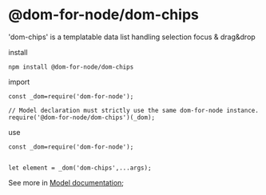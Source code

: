 # @dom-for-node/dom-chips

'dom-chips' is a templatable data list handling selection focus & drag&drop


install 
```
npm install @dom-for-node/dom-chips
```

import
```
const _dom=require('dom-for-node');

// Model declaration must strictly use the same dom-for-node instance.
require('@dom-for-node/dom-chips')(_dom);

```

use
```
const _dom=require('dom-for-node');


let element = _dom('dom-chips',...args);

```

See more in [Model documentation](./dom-chips.model.md);
